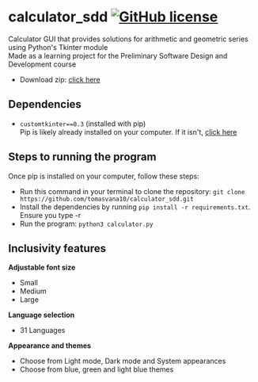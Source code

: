 # calculator_sdd [![GitHub license](https://img.shields.io/badge/license-MIT-blue.svg)](https://github.com/tomasvana10/calculator_sdd/main/LICENSE.md)
 Calculator GUI that provides solutions for arithmetic and geometric series using Python's Tkinter module<br>
 Made as a learning project for the Preliminary Software Design and Development course
 - Download zip: <a id="raw-url" href="https://github.com/tomasvana10/calculator_sdd/archive/refs/heads/main.zip">click here</a>

 ## Dependencies
 - `customtkinter==0.3` (installed with pip)<br>
 Pip is likely already installed on your computer. If it isn't, <a id="raw-url" href="https://pip.pypa.io/en/stable/installation/">click here</a>
 
 ## Steps to running the program
 Once pip is installed on your computer, follow these steps:
 - Run this command in your terminal to clone the repository: `git clone https://github.com/tomasvana10/calculator_sdd.git`
 - Install the dependencies by running `pip install -r requirements.txt`. Ensure you type -r
 - Run the program: `python3 calculator.py`
 
 ## Inclusivity features
**Adjustable font size**
 - Small
 - Medium
 - Large

**Language selection**
- 31 Languages

**Appearance and themes**
- Choose from Light mode, Dark mode and System appearances
- Choose from blue, green and light blue themes
